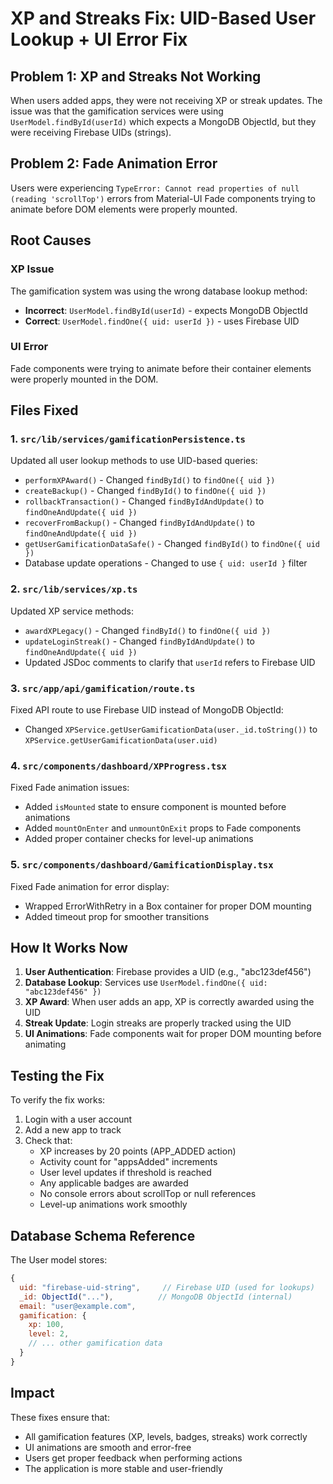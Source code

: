 # XP and Streaks Fix: UID-Based User Lookup + UI Error Fix

## Problem 1: XP and Streaks Not Working
When users added apps, they were not receiving XP or streak updates. The issue was that the gamification services were using `UserModel.findById(userId)` which expects a MongoDB ObjectId, but they were receiving Firebase UIDs (strings).

## Problem 2: Fade Animation Error
Users were experiencing `TypeError: Cannot read properties of null (reading 'scrollTop')` errors from Material-UI Fade components trying to animate before DOM elements were properly mounted.

## Root Causes

### XP Issue
The gamification system was using the wrong database lookup method:
- **Incorrect**: `UserModel.findById(userId)` - expects MongoDB ObjectId
- **Correct**: `UserModel.findOne({ uid: userId })` - uses Firebase UID

### UI Error
Fade components were trying to animate before their container elements were properly mounted in the DOM.

## Files Fixed

### 1. `src/lib/services/gamificationPersistence.ts`
Updated all user lookup methods to use UID-based queries:
- `performXPAward()` - Changed `findById()` to `findOne({ uid })`
- `createBackup()` - Changed `findById()` to `findOne({ uid })`
- `rollbackTransaction()` - Changed `findByIdAndUpdate()` to `findOneAndUpdate({ uid })`
- `recoverFromBackup()` - Changed `findByIdAndUpdate()` to `findOneAndUpdate({ uid })`
- `getUserGamificationDataSafe()` - Changed `findById()` to `findOne({ uid })`
- Database update operations - Changed to use `{ uid: userId }` filter

### 2. `src/lib/services/xp.ts`
Updated XP service methods:
- `awardXPLegacy()` - Changed `findById()` to `findOne({ uid })`
- `updateLoginStreak()` - Changed `findByIdAndUpdate()` to `findOneAndUpdate({ uid })`
- Updated JSDoc comments to clarify that `userId` refers to Firebase UID

### 3. `src/app/api/gamification/route.ts`
Fixed API route to use Firebase UID instead of MongoDB ObjectId:
- Changed `XPService.getUserGamificationData(user._id.toString())` to `XPService.getUserGamificationData(user.uid)`

### 4. `src/components/dashboard/XPProgress.tsx`
Fixed Fade animation issues:
- Added `isMounted` state to ensure component is mounted before animations
- Added `mountOnEnter` and `unmountOnExit` props to Fade components
- Added proper container checks for level-up animations

### 5. `src/components/dashboard/GamificationDisplay.tsx`
Fixed Fade animation for error display:
- Wrapped ErrorWithRetry in a Box container for proper DOM mounting
- Added timeout prop for smoother transitions

## How It Works Now

1. **User Authentication**: Firebase provides a UID (e.g., "abc123def456")
2. **Database Lookup**: Services use `UserModel.findOne({ uid: "abc123def456" })`
3. **XP Award**: When user adds an app, XP is correctly awarded using the UID
4. **Streak Update**: Login streaks are properly tracked using the UID
5. **UI Animations**: Fade components wait for proper DOM mounting before animating

## Testing the Fix

To verify the fix works:
1. Login with a user account
2. Add a new app to track
3. Check that:
   - XP increases by 20 points (APP_ADDED action)
   - Activity count for "appsAdded" increments
   - User level updates if threshold is reached
   - Any applicable badges are awarded
   - No console errors about scrollTop or null references
   - Level-up animations work smoothly

## Database Schema Reference

The User model stores:
```javascript
{
  uid: "firebase-uid-string",     // Firebase UID (used for lookups)
  _id: ObjectId("..."),          // MongoDB ObjectId (internal)
  email: "user@example.com",
  gamification: {
    xp: 100,
    level: 2,
    // ... other gamification data
  }
}
```

## Impact
These fixes ensure that:
- All gamification features (XP, levels, badges, streaks) work correctly
- UI animations are smooth and error-free
- Users get proper feedback when performing actions
- The application is more stable and user-friendly